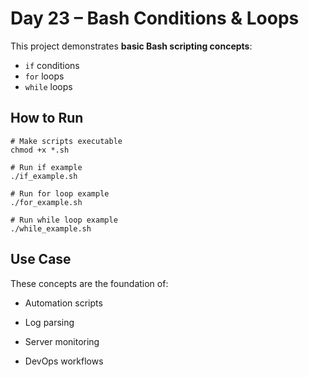 # Day 23 – Bash Conditions & Loops

This project demonstrates **basic Bash scripting concepts**:
- `if` conditions
- `for` loops
- `while` loops

## How to Run
```
# Make scripts executable
chmod +x *.sh

# Run if example
./if_example.sh

# Run for loop example
./for_example.sh

# Run while loop example
./while_example.sh
```

## Use Case

These concepts are the foundation of:

- Automation scripts

- Log parsing

- Server monitoring

- DevOps workflows
